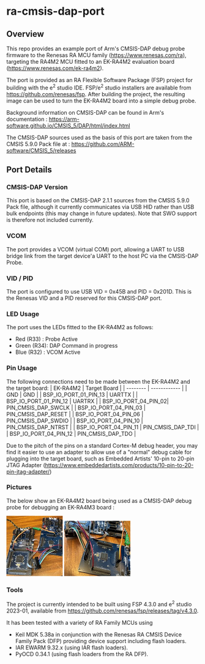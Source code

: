 # ra-cmsis-dap-port

## Overview

This repo provides an example port of Arm's CMSIS-DAP debug probe firmware to the Renesas RA MCU family (https://www.renesas.com/ra), targeting the RA4M2 MCU fitted to an EK-RA4M2 evaluation board (https://www.renesas.com/ek-ra4m2). 

The port is provided as an RA Flexible Software Package (FSP) project for building with the e<sup>2</sup> studio IDE.  FSP/e<sup>2</sup> studio installers are available from https://github.com/renesas/fsp. After building the project, the resulting image can be used to turn the EK-RA4M2 board into a simple debug probe.

Background information on CMSIS-DAP can be found in Arm's documentation : https://arm-software.github.io/CMSIS_5/DAP/html/index.html

The CMSIS-DAP sources used as the basis of this port are taken from the CMSIS 5.9.0 Pack file at : https://github.com/ARM-software/CMSIS_5/releases

## Port Details

### CMSIS-DAP Version
This port is based on the CMSIS-DAP 2.1.1 sources from the CMSIS 5.9.0 Pack file, although it currently communicates via USB HID rather than USB bulk endpoints (this may change in future updates). Note that SWO support is therefore not included currently.

### VCOM
The port provides a VCOM (virtual COM) port, allowing a UART to USB bridge link from the target device'a UART to the host PC via the CMSIS-DAP Probe.

### VID / PID 
The port is configured to use USB VID = 0x45B and PID = 0x201D. This is the Renesas VID and a PID reserved for this CMSIS-DAP port.

### LED Usage
The port uses the LEDs fitted to the EK-RA4M2 as follows:
* Red (R33) : Probe Active
* Green (R34): DAP Command in progress
* Blue (R32) : VCOM Active

### Pin Usage
The following connections need to be made between the EK-RA4M2 and the target board:
| EK-RA4M2 | Target Board |
| -------- | ------------ |
| GND | GND |
| BSP_IO_PORT_01_PIN_13 | UARTTX |
| BSP_IO_PORT_01_PIN_12 | UARTRX |
| BSP_IO_PORT_04_PIN_02| PIN_CMSIS_DAP_SWCLK |
| BSP_IO_PORT_04_PIN_03 | PIN_CMSIS_DAP_RESET |
| BSP_IO_PORT_04_PIN_06 | PIN_CMSIS_DAP_SWDIO |
| BSP_IO_PORT_04_PIN_10 | PIN_CMSIS_DAP_NTRST |
| BSP_IO_PORT_04_PIN_11	| PIN_CMSIS_DAP_TDI |
| BSP_IO_PORT_04_PIN_12	| PIN_CMSIS_DAP_TDO |

Due to the pitch of the pins on a standard Cortex-M debug header, you may find it easier to use an adapter to allow use of a "normal" debug cable for plugging into the target board, such as Embedded Artists' 10-pin to 20-pin JTAG Adapter (https://www.embeddedartists.com/products/10-pin-to-20-pin-jtag-adapter/)

### Pictures
The below show an EK-RA4M2 board being used as a CMSIS-DAP debug probe for debugging an EK-RA4M3 board :

[![EK-RA4M2 in use as a CMSIS-DAP Probe #1](/pics/ProbeConnections_1-sm.jpg)](/pics/ProbeConnections_1.jpg) [![EK-RA4M2 in use as a CMSIS-DAP Probe #2](/pics/ProbeConnections_2-sm.jpg)](/pics/ProbeConnections_2.jpg)

### Tools
The project is currently intended to be built using FSP 4.3.0 and e<sup>2</sup> studio 2023-01, available from https://github.com/renesas/fsp/releases/tag/v4.3.0.

It has been tested with a variety of RA Family MCUs using 
* Keil MDK 5.38a in conjunction with the Renesas RA CMSIS Device Family Pack (DFP) providing device support including flash loaders.
* IAR EWARM 9.32.x (using IAR flash loaders).
* PyOCD 0.34.1 (using flash loaders from the RA DFP).


